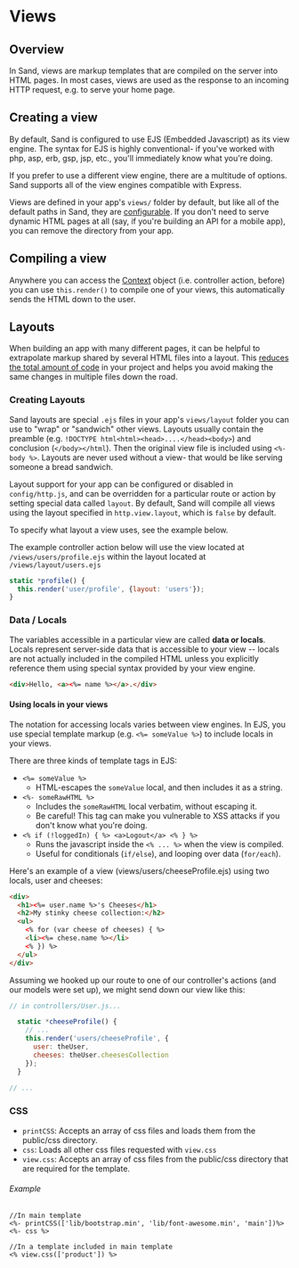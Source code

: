 # Views

## Overview
In Sand, views are markup templates that are compiled on the server into HTML pages. In most cases, views are used as the response to an incoming HTTP request, e.g. to serve your home page.

## Creating a view
By default, Sand is configured to use EJS (Embedded Javascript) as its view engine. The syntax for EJS is highly conventional- if you've worked with php, asp, erb, gsp, jsp, etc., you'll immediately know what you're doing.

If you prefer to use a different view engine, there are a multitude of options. Sand supports all of the view engines compatible with Express.

Views are defined in your app's `views/` folder by default, but like all of the default paths in Sand, they are [configurable](). If you don't need to serve dynamic HTML pages at all (say, if you're building an API for a mobile app), you can remove the directory from your app.

## Compiling a view
Anywhere you can access the [Context]() object (i.e. controller action, before) you can use `this.render()` to compile one of your views, this automatically sends the HTML down to the user.


## Layouts
When building an app with many different pages, it can be helpful to extrapolate markup shared by several HTML files into a layout. This [reduces the total amount of code](https://en.wikipedia.org/wiki/Don%27t_repeat_yourself) in your project and helps you avoid making the same changes in multiple files down the road.

### Creating Layouts
Sand layouts are special `.ejs` files in your app's `views/layout` folder you can use to "wrap" or "sandwich" other views. Layouts usually contain the preamble (e.g. `!DOCTYPE html<html><head>....</head><body>`) and conclusion (`</body></html`). Then the original view file is included using `<%- body %>`. Layouts are never used without a view- that would be like serving someone a bread sandwich.

Layout support for your app can be configured or disabled in `config/http.js`, and can be overridden for a particular route or action by setting special data called `layout`. By default, Sand will compile all views using the layout specified in `http.view.layout`, which is `false` by default.

To specify what layout a view uses, see the example below.

The example controller action below will use the view located at `/views/users/profile.ejs` within the layout located at `/views/layout/users.ejs`

```js
static *profile() {
  this.render('user/profile', {layout: 'users'});
}
```

### Data / Locals
The variables accessible in a particular view are called **data or locals**. Locals represent server-side data that is accessible to your view -- locals are not actually included in the compiled HTML unless you explicitly reference them using special syntax provided by your view engine.

```html
<div>Hello, <a><%= name %></a>.</div>
```

#### Using locals in your views
The notation for accessing locals varies between view engines. In EJS, you use special template markup (e.g. `<%= someValue %>`) to include locals in your views.

There are three kinds of template tags in EJS:

* `<%= someValue %>`
	* HTML-escapes the `someValue` local, and then includes it as a string. 
* `<%- someRawHTML %>`
	* Includes the `someRawHTML` local verbatim, without escaping it.
	* Be careful! This tag can make you vulnerable to XSS attacks if you don't know what you're doing.
* `<% if (!loggedIn) { %> <a>Logout</a> <% } %>`
	* Runs the javascript inside the `<% ... %>` when the view is compiled.
	* Useful for conditionals (`if/else`), and looping over data (`for/each`).

Here's an example of a view (views/users/cheeseProfile.ejs) using two locals, user and cheeses:

```html
<div>
  <h1><%= user.name %>'s Cheeses</h1>
  <h2>My stinky cheese collection:</h2>
  <ul>
    <% for (var cheese of cheeses) { %>
    <li><%= chese.name %></li>
    <% }) %>
  </ul>
</div>
```

Assuming we hooked up our route to one of our controller's actions (and our models were set up), we might send down our view like this:

```js
// in controllers/User.js...

  static *cheeseProfile() {
    // ...
    this.render('users/cheeseProfile', {
      user: theUser,
      cheeses: theUser.cheesesCollection
    });
  }
  
// ...
```

### CSS

* `printCSS`: Accepts an array of css files and loads them from the public/css directory. 
* `css`: Loads all other css files requested with `view.css` 
* `view.css`: Accepts an array of css files from the public/css directory that are required for the template.

###### Example

```ejs
//In main template
<%- printCSS(['lib/bootstrap.min', 'lib/font-awesome.min', 'main'])%>
<%- css %>

//In a template included in main template
<% view.css(['product']) %>
```